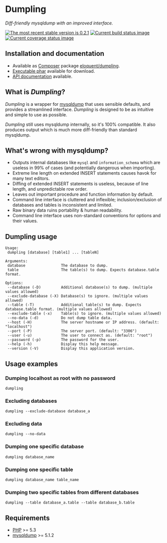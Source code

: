 # Dumpling

*Diff-friendly mysqldump with an improved interface.*

[![The most recent stable version is 0.2.1][version-image]][Semantic versioning]
[![Current build status image][build-image]][Current build status]
[![Current coverage status image][coverage-image]][Current coverage status]

## Installation and documentation

- Available as [Composer] package [eloquent/dumpling].
- [Executable phar] available for download.
- [API documentation] available.

## What is *Dumpling*?

*Dumpling* is a wrapper for [mysqldump] that uses sensible defaults, and
provides a streamlined interface. *Dumpling* is designed to be as intuitive and
simple to use as possible.

*Dumpling* still uses mysqldump internally, so it's 100% compatible. It also
produces output which is much more diff-friendly than standard mysqldump.

## What's wrong with mysqldump?

- Outputs internal databases like `mysql` and `information_schema` which are
  useless in 99% of cases (and potentially dangerous when importing).
- Extreme line length on extended INSERT statements causes havok for many text
  editors.
- Diffing of extended INSERT statements is useless, because of line length, and
  unpredictable row order.
- Leaves out important procedure and function information by default.
- Command line interface is cluttered and inflexible; inclusion/exclusion of
  databases and tables is inconsistent and limited.
- Raw binary data ruins portability & human readability.
- Command line interface uses non-standard conventions for options and their
  values.

## Dumpling usage

    Usage:
     dumpling [database] [table1] ... [tableN]

    Arguments:
     database                The database to dump.
     table                   The table(s) to dump. Expects database.table format.

    Options:
     --database (-D)         Additional database(s) to dump. (multiple values allowed)
     --exclude-database (-X) Database(s) to ignore. (multiple values allowed)
     --table (-T)            Additional table(s) to dump. Expects database.table format. (multiple values allowed)
     --exclude-table (-x)    Table(s) to ignore. (multiple values allowed)
     --no-data (-d)          Do not dump table data.
     --host (-H)             The server hostname or IP address. (default: "localhost")
     --port (-P)             The server port. (default: "3306")
     --user (-u)             The user to connect as. (default: "root")
     --password (-p)         The password for the user.
     --help (-h)             Display this help message.
     --version (-V)          Display this application version.

## Usage examples

### Dumping localhost as root with no password

    dumpling

### Excluding databases

    dumpling --exclude-database database_a

### Excluding data

    dumpling --no-data

### Dumping one specific database

    dumpling database_name

### Dumping one specific table

    dumpling database_name table_name

### Dumping two specific tables from different databases

    dumpling --table database_a.table --table database_b.table

## Requirements

- [PHP] >= 5.3
- [mysqldump] >= 5.1.2

<!-- References -->

[Executable phar]: http://lqnt.co/dumpling/dumpling
[mysqldump]: http://dev.mysql.com/doc/refman/5.7/en/mysqldump.html
[PHP]: http://php.net/

[API documentation]: http://lqnt.co/dumpling/artifacts/documentation/api/
[Composer]: http://getcomposer.org/
[build-image]: http://img.shields.io/travis/eloquent/dumpling/develop.svg "Current build status for the develop branch"
[Current build status]: https://travis-ci.org/eloquent/dumpling
[coverage-image]: http://img.shields.io/coveralls/eloquent/dumpling/develop.svg "Current test coverage for the develop branch"
[Current coverage status]: https://coveralls.io/r/eloquent/dumpling
[eloquent/dumpling]: https://packagist.org/packages/eloquent/dumpling
[Semantic versioning]: http://semver.org/
[version-image]: http://img.shields.io/:semver-0.2.1-yellow.svg "This project uses semantic versioning"
